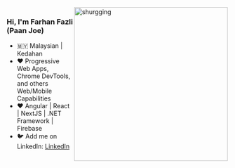 <img align="right" src="https://scontent.fkul8-1.fna.fbcdn.net/v/t1.6435-9/69980685_3492342597457954_980635909504368640_n.jpg?_nc_cat=103&ccb=1-5&_nc_sid=8bfeb9&_nc_ohc=efA8TXjJGZkAX9KBrGC&_nc_ht=scontent.fkul8-1.fna&oh=00_AT8TADfMiLeVJ_AI9Vwo-aZ9hMnvzcXujqeFj2quSPGJ6Q&oe=625B762C" alt="shurgging" width=350px height=350px />

### Hi, I'm Farhan Fazli (Paan Joe)

- 🇲🇾  Malaysian | Kedahan
- ❤️  Progressive Web Apps, Chrome DevTools, and others Web/Mobile Capabilities
- ❤️  Angular | React | NextJS | .NET Framework | Firebase
- 🐦  Add me on LinkedIn: [LinkedIn](https://www.linkedin.com/in/mohd-farhan-muhamad-fazli-693b7912b/)
